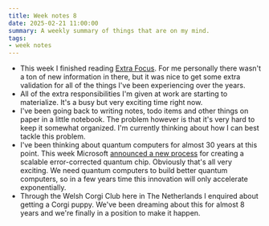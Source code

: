 ```yaml
---
title: Week notes 8
date: 2025-02-21 11:00:00
summary: A weekly summary of things that are on my mind.
tags: 
- week notes
---
```


- This week I finished reading [Extra Focus](https://www.extrafocusbook.com/). For me personally there wasn't a ton of new information in there, but it was nice to get some extra validation for all of the things I've been experiencing over the years.
- All of the extra responsibilities I'm given at work are starting to materialize. It's a busy but very exciting time right now.
- I've been going back to writing notes, todo items and other things on paper in a little notebook. The problem however is that it's very hard to keep it somewhat organized. I'm currently thinking about how I can best tackle this problem.
- I've been thinking about quantum computers for almost 30 years at this point. This week Microsoft [announced a new process](https://www.youtube.com/watch?v=wSHmygPQukQ) for creating a scalable error-corrected quantum chip. Obviously that's all very exciting. We need quantum computers to build better quantum computers, so in a few years time this innovation will only accelerate exponentially.
- Through the Welsh Corgi Club here in The Netherlands I enquired about getting a Corgi puppy. We've been dreaming about this for almost 8 years and we're finally in a position to make it happen.